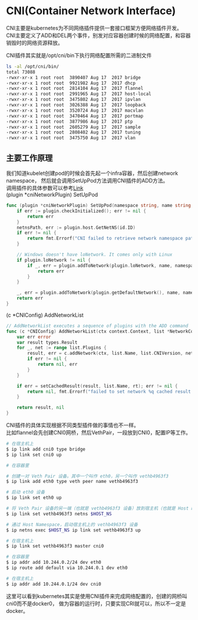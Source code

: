 # CNI(Container Network Interface) 
CNI主要是kubernetes为不同网络插件提供一套接口框架方便网络插件开发。  
CNI主要定义了ADD和DEL两个事件，别发对应容器创建时候的网络配置，和容器销毁时的网络资源释放。

CNI插件其实就是/opt/cni/bin下执行网络配置所需的二进制文件
```bash
ls -al /opt/cni/bin/
total 73088
-rwxr-xr-x 1 root root  3890407 Aug 17  2017 bridge
-rwxr-xr-x 1 root root  9921982 Aug 17  2017 dhcp
-rwxr-xr-x 1 root root  2814104 Aug 17  2017 flannel
-rwxr-xr-x 1 root root  2991965 Aug 17  2017 host-local
-rwxr-xr-x 1 root root  3475802 Aug 17  2017 ipvlan
-rwxr-xr-x 1 root root  3026388 Aug 17  2017 loopback
-rwxr-xr-x 1 root root  3520724 Aug 17  2017 macvlan
-rwxr-xr-x 1 root root  3470464 Aug 17  2017 portmap
-rwxr-xr-x 1 root root  3877986 Aug 17  2017 ptp
-rwxr-xr-x 1 root root  2605279 Aug 17  2017 sample
-rwxr-xr-x 1 root root  2808402 Aug 17  2017 tuning
-rwxr-xr-x 1 root root  3475750 Aug 17  2017 vlan
```

## 主要工作原理
我们知道kubelet创建pod的时候会首先起一个infra容器，然后创建network namespace，
然后就会调用SetUpPod方法调用CNI插件的ADD方法。   
调用插件的具体参数可以参考[Link](https://github.com/containernetworking/cni/blob/master/SPEC.md#network-configuration)  
(plugin *cniNetworkPlugin) SetUpPod
```go
func (plugin *cniNetworkPlugin) SetUpPod(namespace string, name string, id kubecontainer.ContainerID, annotations, options map[string]string) error {
	if err := plugin.checkInitialized(); err != nil {
		return err
	}
	netnsPath, err := plugin.host.GetNetNS(id.ID)
	if err != nil {
		return fmt.Errorf("CNI failed to retrieve network namespace path: %v", err)
	}

	// Windows doesn't have loNetwork. It comes only with Linux
	if plugin.loNetwork != nil {
		if _, err = plugin.addToNetwork(plugin.loNetwork, name, namespace, id, netnsPath, annotations, options); err != nil {
			return err
		}
	}

	_, err = plugin.addToNetwork(plugin.getDefaultNetwork(), name, namespace, id, netnsPath, annotations, options)
	return err
}
```
(c *CNIConfig) AddNetworkList
```go
// AddNetworkList executes a sequence of plugins with the ADD command
func (c *CNIConfig) AddNetworkList(ctx context.Context, list *NetworkConfigList, rt *RuntimeConf) (types.Result, error) {
	var err error
	var result types.Result
	for _, net := range list.Plugins {
		result, err = c.addNetwork(ctx, list.Name, list.CNIVersion, net, result, rt)
		if err != nil {
			return nil, err
		}
	}

	if err = setCachedResult(result, list.Name, rt); err != nil {
		return nil, fmt.Errorf("failed to set network %q cached result: %v", list.Name, err)
	}

	return result, nil
}
```
CNI插件的具体实现根据不同类型插件做的事情也不一样。  
比如flannel会先创建CNI0网桥，然后VethPair，一段放到CNI0，配置IP等工作。
```bash
# 在宿主机上
$ ip link add cni0 type bridge
$ ip link set cni0 up

# 在容器里

# 创建一对 Veth Pair 设备。其中一个叫作 eth0，另一个叫作 vethb4963f3
$ ip link add eth0 type veth peer name vethb4963f3

# 启动 eth0 设备
$ ip link set eth0 up 

# 将 Veth Pair 设备的另一端（也就是 vethb4963f3 设备）放到宿主机（也就是 Host Namespace）里
$ ip link set vethb4963f3 netns $HOST_NS

# 通过 Host Namespace，启动宿主机上的 vethb4963f3 设备
$ ip netns exec $HOST_NS ip link set vethb4963f3 up 

# 在宿主机上
$ ip link set vethb4963f3 master cni0

# 在容器里
$ ip addr add 10.244.0.2/24 dev eth0
$ ip route add default via 10.244.0.1 dev eth0

# 在宿主机上
$ ip addr add 10.244.0.1/24 dev cni0
```

这里可以看到kubernetes其实是使用CNI插件来完成网络配置的，创建的网桥叫cni0而不是docker0，
做为容器的运行时，只要实现CRI就可以，所以不一定是docker。  